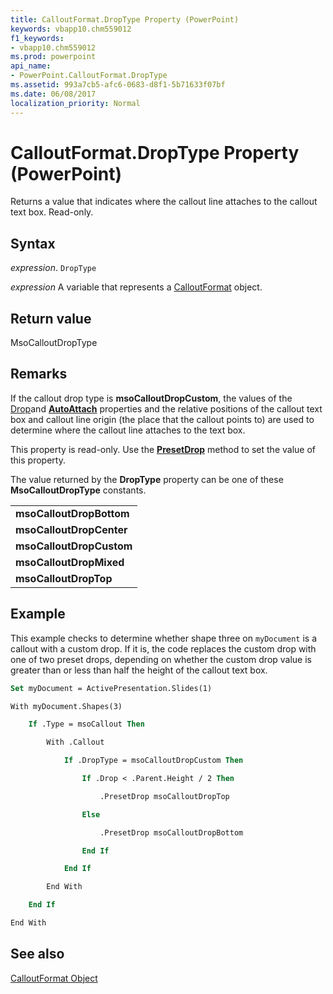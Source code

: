 ```yaml
---
title: CalloutFormat.DropType Property (PowerPoint)
keywords: vbapp10.chm559012
f1_keywords:
- vbapp10.chm559012
ms.prod: powerpoint
api_name:
- PowerPoint.CalloutFormat.DropType
ms.assetid: 993a7cb5-afc6-0683-d8f1-5b71633f07bf
ms.date: 06/08/2017
localization_priority: Normal
---
```



# CalloutFormat.DropType Property (PowerPoint)

Returns a value that indicates where the callout line attaches to the callout text box. Read-only.


## Syntax

 _expression_. `DropType`

_expression_ A variable that represents a [CalloutFormat](./PowerPoint.CalloutFormat.md) object.


## Return value

MsoCalloutDropType


## Remarks

If the callout drop type is  **msoCalloutDropCustom**, the values of the [Drop](PowerPoint.CalloutFormat.Drop.md)and  **[AutoAttach](PowerPoint.CalloutFormat.AutoAttach.md)** properties and the relative positions of the callout text box and callout line origin (the place that the callout points to) are used to determine where the callout line attaches to the text box.

This property is read-only. Use the  **[PresetDrop](PowerPoint.CalloutFormat.PresetDrop.md)** method to set the value of this property.

The value returned by the  **DropType** property can be one of these **MsoCalloutDropType** constants.


||
|:-----|
|**msoCalloutDropBottom**|
|**msoCalloutDropCenter**|
|**msoCalloutDropCustom**|
|**msoCalloutDropMixed**|
|**msoCalloutDropTop**|

## Example

This example checks to determine whether shape three on  `myDocument` is a callout with a custom drop. If it is, the code replaces the custom drop with one of two preset drops, depending on whether the custom drop value is greater than or less than half the height of the callout text box.


```vb
Set myDocument = ActivePresentation.Slides(1)

With myDocument.Shapes(3)

    If .Type = msoCallout Then

        With .Callout

            If .DropType = msoCalloutDropCustom Then

                If .Drop < .Parent.Height / 2 Then

                    .PresetDrop msoCalloutDropTop

                Else

                    .PresetDrop msoCalloutDropBottom

                End If

            End If

        End With

    End If

End With
```


## See also


[CalloutFormat Object](PowerPoint.CalloutFormat.md)

